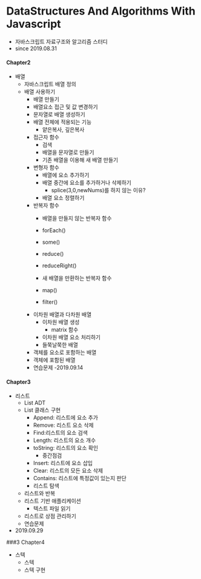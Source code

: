 # DataStructures And Algorithms With Javascript
- 자바스크립트 자료구조와 알고리즘 스터디
- since 2019.08.31

#### Chapter2
- 배열
    - 자바스크립트 배열 정의
    - 배열 사용하기
        - 배열 만들기
        - 배열요소 접근 및  값 변경하기
        - 문자열로 배열 생성하기
        - 배열 전체에 적용되는 기능
            - 얕은복사, 깊은복사
        - 접근자 함수
            - 검색
            - 배열을 문자열로 만들기
            - 기존 배열을 이용해 새 배열 만들기
        - 변형자 함수
            - 배열에 요소 추가하기
            - 배열 중간에 요소를 추가하거나 삭제하기
                - splice(3,0,newNums)를 하지 않는 이유?
            - 배열 요소 정렬하기
        - 반복자 함수
            - 배열을 만들지 않는 반복자 함수
            - forEach()
            - some()
            - reduce()
            - reduceRight()
            
            - 새 배열을 만환하는 반복자 함수
            - map()
            - filter()
        - 이차원 배열과 다차원 배열
            - 이차원 배열 생성
                - matrix 함수
            - 이차원 배열 요소 처리하기
            - 들쭉날쭉한 배열
        - 객체를 요소로 포함하는 배열
        - 객체에 포함된 배열
        - 연습문제
-2019.09.14
        
#### Chapter3
- 리스트
    - List ADT
    - List 클래스 구현
        - Append: 리스트에 요소 추가
        - Remove: 리스트 요소 삭제
        - Find:리스트의 요소 검색
        - Length: 리스트의 요소 개수
        - toString: 리스트의 요소 확인
            - 중간점검
        - Insert: 리스트에 요소 삽입 
        - Clear: 리스트의 모든 요소 삭제
        - Contains: 리스트에 특정값이 있는지 판단
        - 리스트 탐색
    - 리스트와 반복  
    - 리스트 기반 애플리케이션
        - 텍스트 파일 읽기
    -  리스트로 상점 관리하기
    - 연습문제
- 2019.09.29

###3 Chapter4
- 스텍
    - 스텍
    - 스텍 구현


